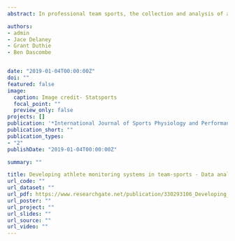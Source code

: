 ```yaml
---
abstract: In professional team sports, the collection and analysis of athlete-monitoring data are common practice, with the aim of assessing fatigue and subsequent adaptation responses, examining performance potential, and minimizing the risk of injury and/or illness. Athlete-monitoring systems should be underpinned by appropriate data analysis and interpretation, to enable the rapid reporting of simple and scientifically valid feedback.

authors:
- admin
- Jace Delaney
- Grant Duthie
- Ben Dascombe


date: "2019-01-04T00:00:00Z"
doi: ""
featured: false
image:
  caption: Image credit- Statsports
  focal_point: ""
  preview_only: false
projects: []
publication: '*International Journal of Sports Physiology and Performance, 14*(6)'
publication_short: ""
publication_types:
- "2"
publishDate: "2019-01-04T00:00:00Z"

summary: ""

title: Developing athlete monitoring systems in team-sports - Data analysis and visualization
url_code: ""
url_dataset: ""
url_pdf: https://www.researchgate.net/publication/330293106_Developing_Athlete_Monitoring_Systems_in_Team_Sports_Data_Analysis_and_Visualization
url_poster: ""
url_project: ""
url_slides: ""
url_source: ""
url_video: ""
---
```




